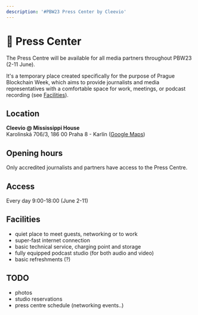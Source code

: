 ```yaml
---
description: '#PBW23 Press Center by Cleevio'
---
```


# 🏢 Press Center

The Press Centre will be available for all media partners throughout PBW23 (2-11 June).

It's a temporary place created specifically for the purpose of Prague Blockchain Week, which aims to provide journalists and media representatives with a comfortable space for work, meetings, or podcast recording (see [Facilities](press-center.md#facilities)).

## Location

**Cleevio @ Mississippi House**\
Karolinská 706/3, 186 00 Praha 8 - Karlín ([Google Maps](https://goo.gl/maps/d2vFNqZKpbDvbTVR9))

## Opening hours

Only accredited journalists and partners have access to the Press Centre.

## Access

Every day 9:00-18:00 (June 2-11)

## Facilities

* quiet place to meet guests, networking or to work
* super-fast internet connection
* basic technical service, charging point and storage
* fully equipped podcast studio (for both audio and video)
* basic refreshments (?)

## TODO

* photos
* studio reservations
* press centre schedule (networking events..)


